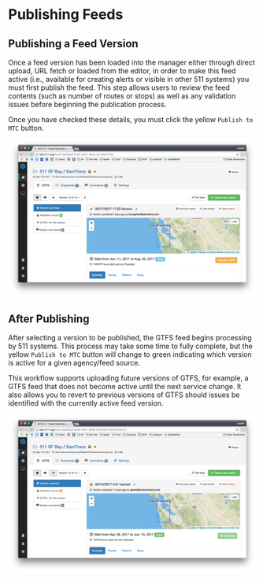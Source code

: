 # Publishing Feeds

## Publishing a Feed Version
Once a feed version has been loaded into the manager either through direct upload, URL fetch or loaded from the editor, in order to make this feed active (i.e., available for creating alerts or visible in other 511 systems) you must first publish the feed.  This step allows users to review the feed contents (such as number of routes or stops) as well as any validation issues before beginning the publication process.

Once you have checked these details, you must click the yellow `Publish to MTC` button.

![publish feed version](../img/feed-manager-publish.png)

## After Publishing
After selecting a version to be published, the GTFS feed begins processing by 511 systems. This process may take some time to fully complete, but the yellow `Publish to MTC` button will change to green indicating which version is active for a given agency/feed source.

This workflow supports uploading future versions of GTFS, for example, a GTFS feed that does not become active until the next service change. It also allows you to revert to previous versions of GTFS should issues be identified with the currently active feed version.

![active feed version](../img/feed-manager-published.png)
